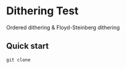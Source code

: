 # Dithering Test

Ordered dithering & Floyd-Steinberg dithering

## Quick start

```console
git clone 
```

